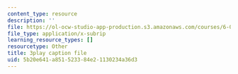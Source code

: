 ```yaml
---
content_type: resource
description: ''
file: https://ol-ocw-studio-app-production.s3.amazonaws.com/courses/6-01sc-introduction-to-electrical-engineering-and-computer-science-i-spring-2011/5b20e641a851523384e21130234a36d3_vcDBNyKvLcs.vtt
file_type: application/x-subrip
learning_resource_types: []
resourcetype: Other
title: 3play caption file
uid: 5b20e641-a851-5233-84e2-1130234a36d3
---
```

